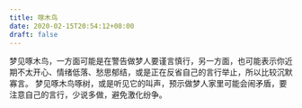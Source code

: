 ```yaml
---
title: 啄木鸟
date: 2020-02-15T20:54:12+08:00
draft: false
---
```


梦见啄木鸟，一方面可能是在警告做梦人要谨言慎行，另一方面，也可能表示你近期不太开心、情绪低落、愁思郁结，或是正在反省自己的言行举止，所以比较沉默寡言。
梦见啄木鸟啄树，或是听见它的叫声，预示做梦人家里可能会闹矛盾，要注意自己的言行，少说多做，避免激化纷争。
